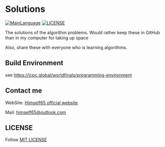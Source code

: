 # Solutions

[![MainLanguage](https://img.shields.io/badge/MainLanguage-C%2B%2B-green.svg)](https://github.com/Himself65/Solutions)
[![LICENSE](https://img.shields.io/apm/l/vim-mode.svg)](https://github.com/Himself65/Solutions/blob/master/LICENSE)

The solutions of the algorithm problems.
Would rather keep these in GitHub than in my computer for taking up space

Also, share these with everyone who is learning algorithms.

## Build Environment

see <https://icpc.global/worldfinals/programming-environment>

## Contact me

WebSite: [Himself65 official website](http://himself65.com)

Mail: himself65@outlook.com

## LICENSE

Follow [MIT LICENSE](LICENSE)
